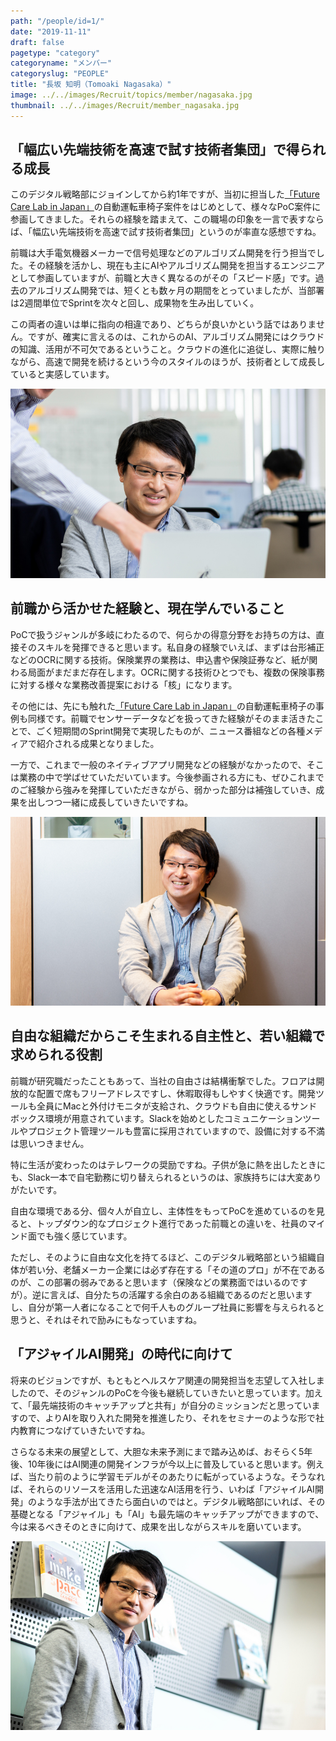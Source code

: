 ```yaml
---
path: "/people/id=1/"
date: "2019-11-11"
draft: false
pagetype: "category"
categoryname: "メンバー"
categoryslug: "PEOPLE"
title: "長坂 知明（Tomoaki Nagasaka）"
image: ../../images/Recruit/topics/member/nagasaka.jpg
thumbnail: ../../images/Recruit/member_nagasaka.jpg
---
```


## 「幅広い先端技術を高速で試す技術者集団」で得られる成長

このデジタル戦略部にジョインしてから約1年ですが、当初に担当した[「Future Care Lab in Japan」](https://www.sompocare.com/feature/efforts/company/201903/)の自動運転車椅子案件をはじめとして、様々なPoC案件に参画してきました。それらの経験を踏まえて、この職場の印象を一言で表すならば、「幅広い先端技術を高速で試す技術者集団」というのが率直な感想ですね。

前職は大手電気機器メーカーで信号処理などのアルゴリズム開発を行う担当でした。その経験を活かし、現在も主にAIやアルゴリズム開発を担当するエンジニアとして参画していますが、前職と大きく異なるのがその「スピード感」です。過去のアルゴリズム開発では、短くとも数ヶ月の期間をとっていましたが、当部署は2週間単位でSprintを次々と回し、成果物を生み出していく。

この両者の違いは単に指向の相違であり、どちらが良いかという話ではありません。ですが、確実に言えるのは、これからのAI、アルゴリズム開発にはクラウドの知識、活用が不可欠であるということ。クラウドの進化に追従し、実際に触りながら、高速で開発を続けるという今のスタイルのほうが、技術者として成長していると実感しています。


![画像](../../images/Recruit/topics/member/nagasaka01.jpg)

## 前職から活かせた経験と、現在学んでいること

PoCで扱うジャンルが多岐にわたるので、何らかの得意分野をお持ちの方は、直接そのスキルを発揮できると思います。私自身の経験でいえば、まずは台形補正などのOCRに関する技術。保険業界の業務は、申込書や保険証券など、紙が関わる局面がまだまだ存在します。OCRに関する技術ひとつでも、複数の保険事務に対する様々な業務改善提案における「核」になります。

その他には、先にも触れた[「Future Care Lab in Japan」](https://www.sompocare.com/feature/efforts/company/201903/)の自動運転車椅子の事例も同様です。前職でセンサーデータなどを扱ってきた経験がそのまま活きたことで、ごく短期間のSprint開発で実現したものが、ニュース番組などの各種メディアで紹介される成果となりました。

一方で、これまで一般のネイティブアプリ開発などの経験がなかったので、そこは業務の中で学ばせていただいています。今後参画される方にも、ぜひこれまでのご経験から強みを発揮していただきながら、弱かった部分は補強していき、成果を出しつつ一緒に成長していきたいですね。


![画像](../../images/Recruit/topics/member/nagasaka02.jpg)

## 自由な組織だからこそ生まれる自主性と、若い組織で求められる役割

前職が研究職だったこともあって、当社の自由さは結構衝撃でした。フロアは開放的な配置で席もフリーアドレスですし、休暇取得もしやすく快適です。開発ツールも全員にMacと外付けモニタが支給され、クラウドも自由に使えるサンドボックス環境が用意されています。Slackを始めとしたコミュニケーションツールやプロジェクト管理ツールも豊富に採用されていますので、設備に対する不満は思いつきません。

特に生活が変わったのはテレワークの奨励ですね。子供が急に熱を出したときにも、Slack一本で自宅勤務に切り替えられるというのは、家族持ちには大変ありがたいです。

自由な環境である分、個々人が自立し、主体性をもってPoCを進めているのを見ると、トップダウン的なプロジェクト進行であった前職との違いを、社員のマインド面でも強く感じています。

ただし、そのように自由な文化を持てるほど、このデジタル戦略部という組織自体が若い分、老舗メーカー企業には必ず存在する「その道のプロ」が不在であるのが、この部署の弱みであると思います（保険などの業務面ではいるのですが）。逆に言えば、自分たちの活躍する余白のある組織であるのだと思いますし、自分が第一人者になることで何千人ものグループ社員に影響を与えられると思うと、それはそれで励みにもなっていますね。


## 「アジャイルAI開発」の時代に向けて
将来のビジョンですが、もともとヘルスケア関連の開発担当を志望して入社しましたので、そのジャンルのPoCを今後も継続していきたいと思っています。加えて、「最先端技術のキャッチアップと共有」が自分のミッションだと思っていますので、よりAIを取り入れた開発を推進したり、それをセミナーのような形で社内教育につなげていきたいですね。

さらなる未来の展望として、大胆な未来予測にまで踏み込めば、おそらく5年後、10年後にはAI関連の開発インフラが今以上に普及していると思います。例えば、当たり前のように学習モデルがそのあたりに転がっているような。そうなれば、それらのリソースを活用した迅速なAI活用を行う、いわば「アジャイルAI開発」のような手法が出てきたら面白いのではと。デジタル戦略部にいれば、その基礎となる「アジャイル」も「AI」も最先端のキャッチアップができますので、今は来るべきそのときに向けて、成果を出しながらスキルを磨いています。


![画像](../../images/Recruit/topics/member/nagasaka03.jpg)